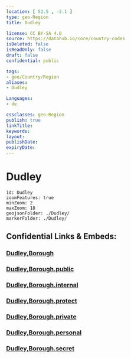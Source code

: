 ```yaml
---
location: [ 52.5 , -2.1 ] 
type: geo-Region
title: Dudley

license: CC BY-SA 4.0
source: https://datahub.io/core/country-codes
isDeleted: false
isReadOnly: false
draft: false
confidential: public

tags:
- geo/Country/Region
aliases:
- Dudley

Languages:
- de

cssclasses: geo-Region
publish: true
linkTitle: 
keywords: 
layout: 
publishDate: 
expiryDate: 
---
```


# Dudley

```leaflet
id: Dudley
zoomFeatures: true 
minZoom: 2 
maxZoom: 18
geojsonFolder: ./Dudley/
markerFolder: ./Dudley/
```


## Confidential Links & Embeds: 

### [Dudley,Borough](/_Standards/Earth/Continent/Europe/Europe~North/UK/England/Regions~England/West_Midlands,Region/Dudley,Borough.md) 

### [Dudley,Borough.public](/_public/Earth/Continent/Europe/Europe~North/UK/England/Regions~England/West_Midlands,Region/Dudley,Borough.public.md) 

### [Dudley,Borough.internal](/_internal/Earth/Continent/Europe/Europe~North/UK/England/Regions~England/West_Midlands,Region/Dudley,Borough.internal.md) 

### [Dudley,Borough.protect](/_protect/Earth/Continent/Europe/Europe~North/UK/England/Regions~England/West_Midlands,Region/Dudley,Borough.protect.md) 

### [Dudley,Borough.private](/_private/Earth/Continent/Europe/Europe~North/UK/England/Regions~England/West_Midlands,Region/Dudley,Borough.private.md) 

### [Dudley,Borough.personal](/_personal/Earth/Continent/Europe/Europe~North/UK/England/Regions~England/West_Midlands,Region/Dudley,Borough.personal.md) 

### [Dudley,Borough.secret](/_secret/Earth/Continent/Europe/Europe~North/UK/England/Regions~England/West_Midlands,Region/Dudley,Borough.secret.md)

